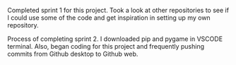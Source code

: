 Completed sprint 1 for this project. Took a look at other repositories to see if I could use some of the code and get inspiration in setting up my own repository. 

Process of completing sprint 2. I downloaded pip and pygame in VSCODE terminal. Also, began coding for this project and frequently pushing commits from Github desktop to Github web. 
